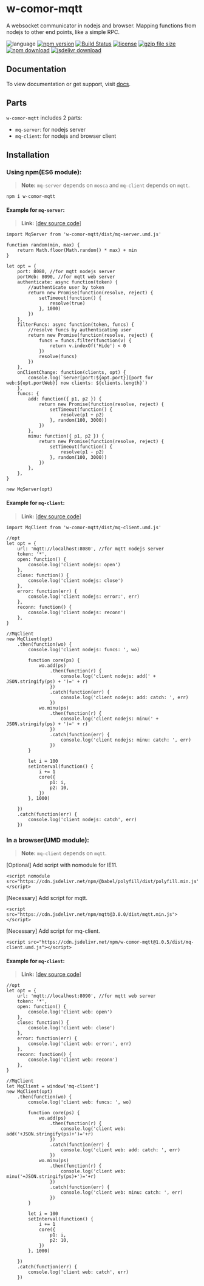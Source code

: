 # w-comor-mqtt
A websocket communicator in nodejs and browser. Mapping functions from nodejs to other end points, like a simple RPC.

![language](https://img.shields.io/badge/language-JavaScript-orange.svg) 
[![npm version](http://img.shields.io/npm/v/w-comor-mqtt.svg?style=flat)](https://npmjs.org/package/w-comor-mqtt) 
[![Build Status](https://travis-ci.org/yuda-lyu/w-comor-mqtt.svg?branch=master)](https://travis-ci.org/yuda-lyu/w-comor-mqtt) 
[![license](https://img.shields.io/npm/l/w-comor-mqtt.svg?style=flat)](https://npmjs.org/package/w-comor-mqtt) 
[![gzip file size](http://img.badgesize.io/yuda-lyu/w-comor-mqtt/master/dist/mq-server.umd.js.svg?compression=gzip)](https://github.com/yuda-lyu/w-comor-mqtt)
[![npm download](https://img.shields.io/npm/dt/w-comor-mqtt.svg)](https://npmjs.org/package/w-comor-mqtt) 
[![jsdelivr download](https://img.shields.io/jsdelivr/npm/hm/w-comor-mqtt.svg)](https://www.jsdelivr.com/package/npm/w-comor-mqtt)

## Documentation
To view documentation or get support, visit [docs](https://yuda-lyu.github.io/w-comor-mqtt/global.html).

## Parts
`w-comor-mqtt` includes 2 parts: 
* `mq-server`: for nodejs server
* `mq-client`: for nodejs and browser client

## Installation
### Using npm(ES6 module):
> **Note:** `mq-server` depends on `mosca` and `mq-client` depends on `mqtt`.
```alias
npm i w-comor-mqtt
```
#### Example for `mq-server`:
> **Link:** [[dev source code](https://github.com/yuda-lyu/w-comor-mqtt/blob/master/srv.mjs)]
```alias
import MqServer from 'w-comor-mqtt/dist/mq-server.umd.js'

function random(min, max) {
    return Math.floor(Math.random() * max) + min
}

let opt = {
    port: 8080, //for mqtt nodejs server
    portWeb: 8090, //for mqtt web server
    authenticate: async function(token) { 
        //authenticate user by token
        return new Promise(function(resolve, reject) {
            setTimeout(function() {
                resolve(true)
            }, 1000)
        })
    },
    filterFuncs: async function(token, funcs) {
        //resolve funcs by authenticating user
        return new Promise(function(resolve, reject) {
            funcs = funcs.filter(function(v) {
                return v.indexOf('Hide') < 0
            })
            resolve(funcs)
        })
    },
    onClientChange: function(clients, opt) {
        console.log(`Server[port:${opt.port}][port for web:${opt.portWeb}] now clients: ${clients.length}`)
    },
    funcs: {
        add: function({ p1, p2 }) {
            return new Promise(function(resolve, reject) {
                setTimeout(function() {
                    resolve(p1 + p2)
                }, random(100, 3000))
            })
        },
        minu: function({ p1, p2 }) {
            return new Promise(function(resolve, reject) {
                setTimeout(function() {
                    resolve(p1 - p2)
                }, random(100, 3000))
            })
        },
    },
}

new MqServer(opt)
```
#### Example for `mq-client`:
> **Link:** [[dev source code](https://github.com/yuda-lyu/w-comor-mqtt/blob/master/scla.mjs)]
```alias
import MqClient from 'w-comor-mqtt/dist/mq-client.umd.js'

//opt
let opt = {
    url: 'mqtt://localhost:8080', //for mqtt nodejs server
    token: '*',
    open: function() {
        console.log('client nodejs: open')
    },
    close: function() {
        console.log('client nodejs: close')
    },
    error: function(err) {
        console.log('client nodejs: error:', err)
    },
    reconn: function() {
        console.log('client nodejs: reconn')
    },
}

//MqClient
new MqClient(opt)
    .then(function(wo) {
        console.log('client nodejs: funcs: ', wo)
        
        function core(ps) {
            wo.add(ps)
                .then(function(r) {
                    console.log('client nodejs: add(' + JSON.stringify(ps) + ')=' + r)
                })
                .catch(function(err) {
                    console.log('client nodejs: add: catch: ', err)
                })
            wo.minu(ps)
                .then(function(r) {
                    console.log('client nodejs: minu(' + JSON.stringify(ps) + ')=' + r)
                })
                .catch(function(err) {
                    console.log('client nodejs: minu: catch: ', err)
                })
        }

        let i = 100
        setInterval(function() {
            i += 1
            core({
                p1: i,
                p2: 10,
            })
        }, 1000)

    })
    .catch(function(err) {
        console.log('client nodejs: catch', err)
    })
```

### In a browser(UMD module):
> **Note:** `mq-client` depends on `mqtt`.

[Optional] Add script with nomodule for IE11.
```alias
<script nomodule src="https://cdn.jsdelivr.net/npm/@babel/polyfill/dist/polyfill.min.js"></script>
```
[Necessary] Add script for mqtt.
```alias
<script src="https://cdn.jsdelivr.net/npm/mqtt@3.0.0/dist/mqtt.min.js"></script>
```
[Necessary] Add script for mq-client.
```alias
<script src="https://cdn.jsdelivr.net/npm/w-comor-mqtt@1.0.5/dist/mq-client.umd.js"></script>
```
#### Example for `mq-client`:
> **Link:** [[dev source code](https://github.com/yuda-lyu/w-comor-mqtt/blob/master/web.html)]
```alias
//opt
let opt = {
    url: 'mqtt://localhost:8090', //for mqtt web server
    token: '*',
    open: function() {
        console.log('client web: open')
    },
    close: function() {
        console.log('client web: close')
    },
    error: function(err) {
        console.log('client web: error:', err)
    },
    reconn: function() {
        console.log('client web: reconn')
    },
}

//MqClient
let MqClient = window['mq-client']
new MqClient(opt)
    .then(function(wo) {
        console.log('client web: funcs: ', wo)
        
        function core(ps) {
            wo.add(ps)
                .then(function(r) {
                    console.log('client web: add('+JSON.stringify(ps)+')='+r)
                })
                .catch(function(err) {
                    console.log('client web: add: catch: ', err)
                })
            wo.minu(ps)
                .then(function(r) {
                    console.log('client web: minu('+JSON.stringify(ps)+')='+r)
                })
                .catch(function(err) {
                    console.log('client web: minu: catch: ', err)
                })
        }

        let i = 100
        setInterval(function() {
            i += 1
            core({
                p1: i,
                p2: 10,
            })
        }, 1000)

    })
    .catch(function(err) {
        console.log('client web: catch', err)
    })
```